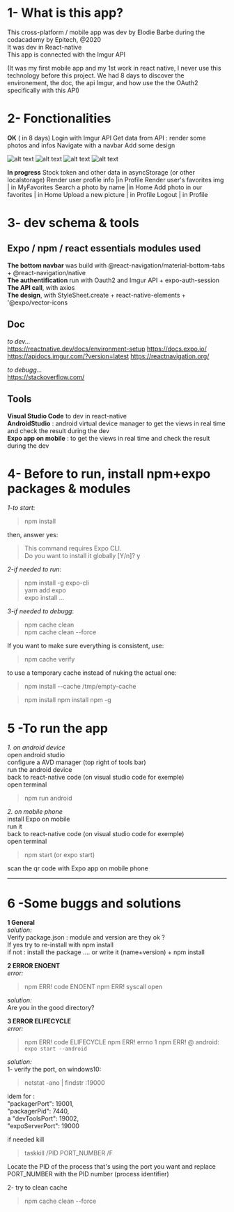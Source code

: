 
# 1- What is this app?
This cross-platform / mobile app was dev by Elodie Barbe during the codacademy by Epitech, @2020<br/>
It was dev in React-native<br/>
This app is connected with the Imgur API

(It was my first mobile app  and my 1st work in react native, I never use this technology before this project. We had 8 days to discover the environement, the doc, the api Imgur, and how use the the OAuth2 specifically with this API)

# 2- Fonctionalities <br/>

**OK**
( in 8 days)
Login with Imgur API
Get data from API : render some photos and infos
Navigate with a navbar
Add some design

![alt text](https://github.com/elosivi/Epicture/App/img/View_Profile.PNG?raw=true)
![alt text](https://github.com/elosivi/Epicture/App/img/authExpo.PNG?raw=true)
![alt text](https://github.com/elosivi/Epicture/App/img/authExpo2.PNG?raw=true)
![alt text](https://github.com/elosivi/Epicture/App/img/renderList.PNG?raw=true)

**In progress**
Stock token and other data in asyncStorage (or other localstorage) 
Render user profile info |in Profile
Render user's favorites img | in MyFavorites
Search a photo by name |in Home
Add photo in our favorites | in Home
Upload a new picture | in Profile
Logout | in Profile


# 3- dev schema & tools
## Expo / npm / react essentials modules used
**The bottom navbar** was build with @react-navigation/material-bottom-tabs + @react-navigation/native <br/>
**The authentification** run with Oauth2 and Imgur API + expo-auth-session  <br/>
**The API call**, with axios  <br/>
**The design**, with StyleSheet.create + react-native-elements + '@expo/vector-icons  <br/>

## Doc <br/>
*to dev...* <br/>
https://reactnative.dev/docs/environment-setup
https://docs.expo.io/
https://apidocs.imgur.com/?version=latest
https://reactnavigation.org/

*to debugg...* <br/>
https://stackoverflow.com/

## Tools <br/>
**Visual Studio Code** to dev in react-native <br/>
**AndroidStudio** : android virtual device manager to get the views in real time and check the result during the dev <br/>
**Expo app on mobile** : to get the views in real time and check the result during the dev <br/>

# 4- Before to run, install npm+expo packages & modules
*1-to start*:
>npm install

then, answer yes:

>This command requires Expo CLI.<br/>
Do you want to install it globally [Y/n]? y<br/>

*2-if needed to run*:

>npm install -g expo-cli  
>yarn add expo <br/>
>expo install ...

*3-if needed to debugg*:

>npm cache clean  
>npm cache clean --force

If you want to make sure everything is consistent, use:
>npm cache verify

to use a temporary cache instead of nuking the actual one:
>npm install --cache /tmp/empty-cache

>npm install
>npm install npm -g

# 5 -To run the app
*1. on android device*<br/>
open android studio<br/>
configure a  AVD manager (top right of tools bar)<br/>
run the android device<br/>
back to react-native code (on visual studio code for exemple)<br/>
open terminal


> npm run android 


*2. on mobile phone*<br/>
install Expo on mobile<br/>
run it<br/>
back to react-native code (on visual studio code for exemple)<br/>
open terminal

> npm start (or expo start)

scan the qr code with Expo app on mobile phone

---

# 6 -Some buggs and solutions

**1 General**<br/>
*solution:*<br/>
Verify package.json : module and version are they ok ?<br/>
If yes try to re-install with npm install<br/>
if not : install the package .... or write it (name+version) + npm install<br/>

**2 ERROR ENOENT**<br/>
*error:*<br/>
> npm ERR! code ENOENT
npm ERR! syscall open

*solution:*<br/>
Are you in the good directory?<br/>


**3 ERROR ELIFECYCLE**<br/>
*error:*<br/>
> npm ERR! code ELIFECYCLE
npm ERR! errno 1
npm ERR! @ android: `expo start --android`

*solution:*<br/>
1- verify the port, on windows10:<br/>
> netstat -ano | findstr :19000 

idem for :<br/>
"packagerPort": 19001,<br/>
"packagerPid": 7440,<br/>a
"devToolsPort": 19002,<br/>
"expoServerPort": 19000<br/>

if needed kill<br/>

> taskkill /PID PORT_NUMBER /F

Locate the PID of the process that's using the port you want and replace PORT_NUMBER with the PID number (process identifier)

2- try to clean cache
>npm cache clean --force
